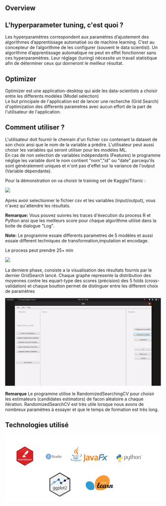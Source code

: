 ## Overview

## L'hyperparameter tuning, c'est quoi ?
Les hyperparamètres correspondent aux paramètres d’ajustement des algorithmes d’apprentissage automatisé ou de machine learning. C’est au concepteur de l’algorithme de les configurer (souvent le data scientist). Un algorithme d’apprentissage automatique ne peut en effet fonctionner sans ces hyperparamètres. Leur réglage (tuning) nécessite un travail statistique afin de déterminer ceux qui donneront le meilleur résultat.

## Optimizer 

Optimizer est une application-desktop qui aide les data-scientists a choisir entre les differents modèles (Model selection)  
Le but principale de l'application est de lancer une recherche (Grid Search) d'optimization des differents parametres avec aucun effort de la part de l'utilisateur de l'application.

## Comment utiliser ?

L'utilisateur doit fournir le chemain d'un fichier csv contenant la dataset de son choix ansi que le nom de la variable a prédire.
L'utilisateur peut aussi choisir les variables qui seront utiliser pour les modèles ML.  
En cas de non selection de variables indépendants (Features) le programme néglige les variable dont le nom contient "nom","id" ou "date" parcequ'ils sont généralement uniques et n'ont pas d'effet sur la variance de l'output (Variable dépendante).  

Pour la démonstration on va choisir le training set de Kaggle/Titanic :

![](./media/GIF1.gif)

Aprés avoir selectionner le fichier csv et les variables (input/output), vous n'avez qu'attendre les résultats.

**Remarque:** Vous pouvez suivres les traces d'éxecution du process R et Python ansi que les meilleurs score pour chaque algorithme utilisé dans la boite de dialogue "Log".

**Note:** Le programme essaie differents parametres de 5 modèles et aussi essaie different techniques de transformation,imputation et encodage.

Le process peut prendre 25+ min

![](./media/GIF2.gif)

La derniere phase, consiste a la visualisation des résultats fournis par le dernier GridSearch lancé.
Chaque graphe represente la distribution des moyennes contre les equart-type des scores (précision) des 5 folds (cross-validation) et chaque boutton permet de distinguer entre les different choix de paramètres

![](./media/GIF3.gif)


**Remarque** Le programme utilise le RandomizedSearchingCV pour choisir les estimateurs (candidates estimators) de facon aléatoire a chaque itération.  RandomizedSearchCV est très utile lorsque nous avons de nombreux paramètres à essayer et que le temps de formation est très long.

## Technologies utilisé
![](media/tech.png)
